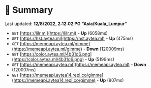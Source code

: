 # 📖 Summary
Last updated: **12/8/2022, 2:12:02 PG "Asia/Kuala_Lumpur"**

- `GET` [https://lilr.ml](https://lilr.ml) - **Up** (6058ms)
- `GET` [https://hst.aytea.ml](https://hst.aytea.ml) - **Up** (475ms)
- `GET` [https://memeapi.aytea.ml/gimme](https://memeapi.aytea.ml/gimme) - **Down** (120009ms)
- `GET` [https://color.aytea.ml/4b31d6.png](https://color.aytea.ml/4b31d6.png) - **Up** (5199ms)
- `GET` [https://memeapi.aytea.ml](https://memeapi.aytea.ml) - **Down** (120007ms)
- `GET` [https://memeapi.aytea14.repl.co/gimme](https://memeapi.aytea14.repl.co/gimme) - **Up** (807ms)
